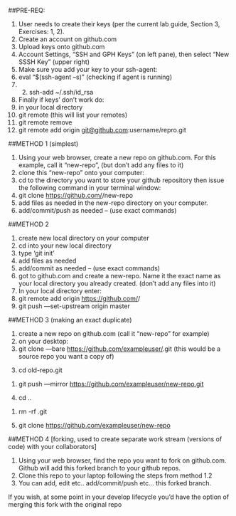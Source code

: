 ##PRE-REQ:
1.	User needs to create their keys (per the current lab guide, Section 3, Exercises: 1, 2).
2.	Create an account on github.com
3.	Upload keys onto github.com
  1.	Account Settings, “SSH and GPH Keys” (on left pane), then select “New SSSH Key” (upper right)
4.	Make sure you add your key to your ssh-agent:
  1.	eval “$(ssh-agent –s)” (checking if agent is running)
  2.	2.	ssh-add ~/.ssh/id_rsa
5.	Finally if keys’ don’t work do:
  1.	in your local directory
  2.	git remote (this will list your remotes)
  3.	git remote remove <remote name you found>
  4.	git remote add origin git@github.com:username/repro.git


##METHOD 1 (simplest)
1. Using your web browser, create a new repo on github.com. For this example, call it “new-repo”, (but don’t add any files to it)
2. clone this “new-repo” onto your computer:
  1. cd to the directory you want to store your github repository then issue the following command in your terminal window:
  2. git clone https://github.com/<user-name>/new-repo
3. add files as needed in the new-repo directory on your computer.
4. add/commit/push as needed – (use exact commands)  


##METHOD 2 
1.	create new local directory on your computer
  1. cd into your new local directory
  2. type ‘git init’ 
2. add files as needed
3. add/commit as needed – (use exact commands)
4. got to github.com and create a new-repo. Name it the exact name as your local directory you already created. (don’t add any files into it)
5. In your local directory enter:
  1. git remote add origin https://github.com/<user-name>/<repo name you just created>
  2. git push —set-upstream origin master


##METHOD 3 (making an exact duplicate) 
1. create a new repo on github.com (call it “new-repo” for example)
2. on your desktop:
  1. git clone —bare https://github.com/exampleuser/<old-repo>.git (this would be a source repo you want a copy of)
3) cd  old-repo.git
  1. git push —mirror https://github.com/exampleuser/new-repo.git
4) cd ..
  1. rm -rf <old-repo>.git
5) git clone https://github.com/exampleuser/new-repo



##METHOD 4 [forking, used to create separate work stream (versions of code) with your collaborators]
1. Using your web browser, find the repo you want to fork on github.com. Github will add this forked branch to your github repos.
2. Clone this repo to your laptop following the steps from method 1.2
3. You can add, edit etc.. add/commit/push etc… this forked branch. 

If you wish, at some point in your develop lifecycle you’d have the option of merging this fork with the original repo

